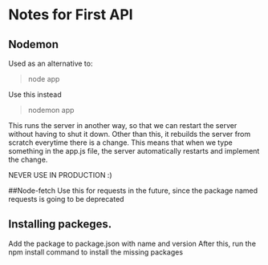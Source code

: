# Notes for First API

## Nodemon
Used as an alternative to:
> node app

Use this instead
> nodemon app

This runs the server in another way, so that we can restart the server without having to shut it down.
Other than this, it rebuilds the server from scratch everytime there is a change.
This means that when we type something in the app.js file, the server automatically restarts and implement the change.



NEVER USE IN PRODUCTION :)

##Node-fetch
Use this for requests in the future, since the package named requests is going to be deprecated


## Installing packeges.
Add the package to package.json with name and version
After this, run the npm install command to install the missing packages
